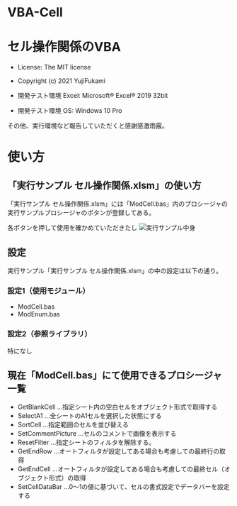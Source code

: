 # VBA-Cell
# セル操作関係のVBA
- License: The MIT license

- Copyright (c) 2021 YujiFukami

- 開発テスト環境 Excel: Microsoft® Excel® 2019 32bit 

- 開発テスト環境 OS: Windows 10 Pro

その他、実行環境など報告していただくと感謝感激雨霰。

# 使い方

## 「実行サンプル セル操作関係.xlsm」の使い方

「実行サンプル セル操作関係.xlsm」には「ModCell.bas」内のプロシージャの実行サンプルプロシージャのボタンが登録してある。

各ボタンを押して使用を確かめていただきたし
![実行サンプル中身](https://user-images.githubusercontent.com/73621859/130726860-90ccf952-910b-4212-8a4f-4a6a5406f25f.jpg)


## 設定

実行サンプル「実行サンプル セル操作関係.xlsm」の中の設定は以下の通り。

### 設定1（使用モジュール）

-  ModCell.bas
-  ModEnum.bas

### 設定2（参照ライブラリ）

特になし

## 現在「ModCell.bas」にて使用できるプロシージャ一覧

- GetBlankCell			…指定シート内の空白セルをオブジェクト形式で取得する
- SelectA1			…全シートのA1セルを選択した状態にする
- SortCell			…指定範囲のセルを並び替える
- SetCommentPicture		…セルのコメントで画像を表示する
- ResetFilter			…指定シートのフィルタを解除する。
- GetEndRow			…オートフィルタが設定してある場合も考慮しての最終行の取得
- GetEndCell			…オートフィルタが設定してある場合も考慮しての最終セル（オブジェクト形式）の取得
- SetCellDataBar		…0～1の値に基づいて、セルの書式設定でデータバーを設定する

